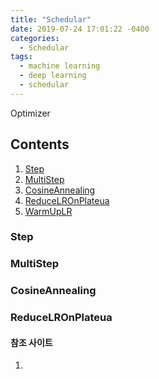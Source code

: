 ```yaml
---
title: "Schedular"
date: 2019-07-24 17:01:22 -0400
categories:
  - Schedular
tags:
  - machine learning
  - deep learning
  - schedular
---
```


Optimizer

## Contents  
  1. [Step](#step)  
  2. [MultiStep](#multistep)  
  3. [CosineAnnealing](#cosineannealing)  
  4. [ReduceLROnPlateua](#reducelronplateua)  
  5. [WarmUpLR](#warmuplr)  
  
### Step

### MultiStep

### CosineAnnealing

### ReduceLROnPlateua

  
#### 참조 사이트
1. 
